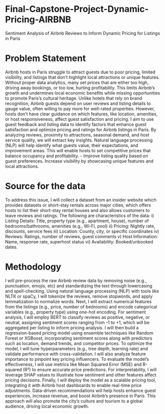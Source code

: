 # Final-Capstone-Project-Dynamic-Pricing-AIRBNB
Sentiment Analysis of Airbnb Reviews to Inform Dynamic Pricing for Listings in Paris

# Problem Statement
Airbnb hosts in Paris struggle to attract guests due to poor pricing, limited visibility, and listings that don't highlight local attractions or unique features. Without proper data analytics, many set prices that are either too high, driving away bookings, or too low, hurting profitability. This limits Airbnb’s growth and undermines local economic benefits while missing opportunities to promote Paris’s cultural heritage. Unlike hotels that rely on brand recognition, Airbnb guests depend on user reviews and listing details to gauge value, often willing to pay more for well-rated properties. However, hosts don’t have clear guidance on which features, like location, amenities, or host responsiveness, affect guest satisfaction and pricing. 
I aim to use guest feedback and listing data to identify factors that enhance guest satisfaction and optimize pricing and ratings for Airbnb listings in Paris. By analyzing reviews, proximity to attractions, seasonal demand, and host service quality, we will extract key insights. Natural language processing (NLP) will help identify what guests value, their expectations, and improvement areas. This will enable hosts to set competitive prices that balance occupancy and profitability. - Improve listing quality based on guest preferences. Increase visibility by showcasing unique features and local attractions.

# Source for the data 
To address this issue, I will collect a dataset from an insider website which provides datasets or short-stay rentals across major cities, which offers hosts to list their short-stay rental houses and also allows customers to leave reviews and ratings. The following are characteristics of the data: 
     i) Listing Details: Title, property type (e.g., apartment, house), number of bedrooms/bathrooms, amenities (e.g., Wi-Fi, pool)
     ii) Pricing: Nightly rate, discounts, service fees
     iii) Location: County, city, or specific coordinates
     iv) Reviews: Ratings, number of reviews, guest comments
     v) Host Information: Name, response rate, superhost status
     vi) Availability: Booked/unbooked dates.

# Methodology
I will pre-process the raw Airbnb review data by removing noise (e.g., punctuation, emojis, etc) and standardizing the text through lowercasing and spell-checking. Using natural language processing (NLP) with tools like NLTK or spaCy, I will tokenize the reviews, remove stopwords, and apply lemmatization to normalize words.
Next, I will extract numerical features from the listings (e.g., price, number of bedrooms) and encode categorical variables (e.g., property type) using one-hot encoding. For sentiment analysis, I will employ BERT to classify reviews as positive, negative, or neutral, assigning sentiment scores ranging from -1 to +1, which will be aggregated per listing to inform pricing analysis. I will then build a regression-based pricing model using ensemble techniques like Random Forest or XGBoost, incorporating sentiment scores along with predictors such as location, demand trends, and competitor prices. To optimize the model, I will tune hyperparameters (e.g., tree depth, learning rate) and validate performance with cross-validation. I will also analyze feature importance to pinpoint key pricing influencers.
To evaluate the model’s effectiveness, I will use metrics like Mean Squared Error (MSE) and R-squared (R²) to ensure accurate price predictions. For interpretability, I will leverage SHAP values to illustrate how sentiment and other features affect pricing decisions. Finally, I will deploy the model as a scalable pricing tool, integrating it with Airbnb host dashboards to enable real-time price adjustments.
Data-driven recommendations will help hosts enhance guest experiences, increase revenue, and boost Airbnb’s presence in Paris. This approach will also promote the city’s culture and tourism to a global audience, driving local economic growth.
